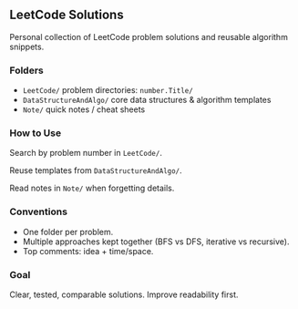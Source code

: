 ## LeetCode Solutions

Personal collection of LeetCode problem solutions and reusable algorithm snippets.

### Folders
- `LeetCode/` problem directories: `number.Title/`
- `DataStructureAndAlgo/` core data structures & algorithm templates
- `Note/` quick notes / cheat sheets

### How to Use
Search by problem number in `LeetCode/`. 

Reuse templates from `DataStructureAndAlgo/`. 

Read notes in `Note/` when forgetting details.

### Conventions
- One folder per problem.
- Multiple approaches kept together (BFS vs DFS, iterative vs recursive).
- Top comments: idea + time/space.

### Goal
Clear, tested, comparable solutions. Improve readability first.
